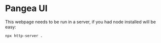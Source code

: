 # Pangea UI

This webpage needs to be run in a server, if you had node installed will be easy:

```
npx http-server .
```
